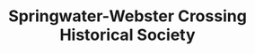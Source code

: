 ---
layout: repo
title: "Springwater-Webster Crossing Historical Society"
id: 22320
permalink: repos/22320/
---